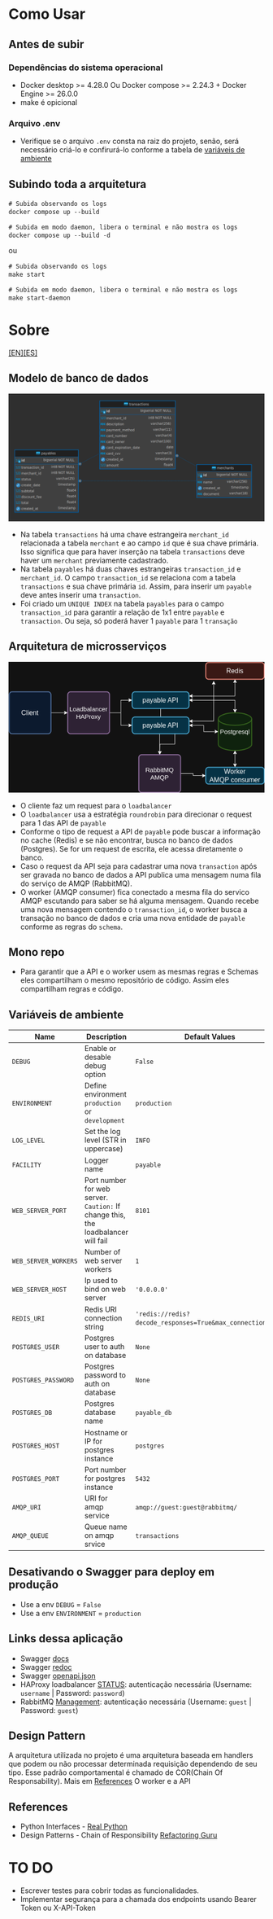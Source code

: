 # Como Usar
## Antes de subir
### Dependências do sistema operacional
 - Docker desktop >= 4.28.0 Ou Docker compose >= 2.24.3 + Docker Engine >= 26.0.0
 - make é opicional
### Arquivo .env
 - Verifique se o arquivo `.env` consta na raiz do projeto, senão, será necessário criá-lo e confirurá-lo conforme a tabela de [variáveis de ambiente](#variáveis-de-ambiente)

## Subindo toda a arquitetura
```shell
# Subida observando os logs
docker compose up --build
```
```shell
# Subida em modo daemon, libera o terminal e não mostra os logs
docker compose up --build -d
```
ou
```shell
# Subida observando os logs
make start
```
```shell
# Subida em modo daemon, libera o terminal e não mostra os logs
make start-daemon
```

# Sobre
[[EN]](docs/README.EN.md)[[ES]](docs/README.ES.md)
## Modelo de banco de dados
![Database Diagram](docs/images/database_diagram.png#center)
- Na tabela `transactions` há uma chave estrangeira `merchant_id` relacionada a tabela `merchant` e ao campo `id` que é sua chave primária. Isso significa que para haver inserção na tabela `transactions` deve haver um `merchant` previamente cadastrado.
- Na tabela `payables` há duas chaves estrangeiras `transaction_id` e `merchant_id`. O campo `transaction_id` se relaciona com a tabela `transactions` e sua chave primária `id`. Assim, para inserir um `payable` deve antes inserir uma `transaction`.
- Foi criado um `UNIQUE INDEX` na tabela `payables` para o campo `transaction_id` para garantir a relação de 1x1 entre `payable` e `transaction`. Ou seja, só poderá haver 1 `payable` para 1 `transação`

## Arquitetura de microsserviços
![Microservices architecture](docs/images/arquitetura_payables.png#center)
- O cliente faz um request para o `loadbalancer`
- O `loadbalancer` usa a estratégia `roundrobin` para direcionar o request para 1 das API de `payable`
- Conforme o tipo de request a API de `payable` pode buscar a informação no cache (Redis) e se não encontrar, busca no banco de dados (Postgres). Se for um request de escrita, ele acessa diretamente o banco.
- Caso o request da API seja para cadastrar uma nova `transaction` após ser gravada no banco de dados a API publica uma mensagem numa fila do serviço de AMQP (RabbitMQ).
- O worker (AMQP consumer) fica conectado a mesma fila do servico AMQP escutando para saber se há alguma mensagem. Quando recebe uma nova mensagem contendo o `transaction_id`, o worker busca a transação no banco de dados e cria uma nova entidade de `payable` conforme as regras do `schema`.

## Mono repo
- Para garantir que a API e o worker usem as mesmas regras e Schemas eles compartilham o mesmo repositório de código. Assim eles compartilham regras e código.

## Variáveis de ambiente

| Name                 | Description                                      | Default Values |
| -------------------- | ------------------------------------------------ | -------------- |
| `DEBUG`              | Enable or desable debug option                   | `False`        |
| `ENVIRONMENT`        | Define environment `production` or `development` | `production`   |
| `LOG_LEVEL`          | Set the log level (STR in uppercase)             | `INFO`         |
| `FACILITY`           | Logger name                                      | `payable `     |
| `WEB_SERVER_PORT`    | Port number for web server. `Caution:` If change this, the loadbalancer will fail | `8101`         |
| `WEB_SERVER_WORKERS` | Number of web server workers                     | `1`            |
| `WEB_SERVER_HOST`    | Ip used to bind on web server                    | `'0.0.0.0'`    |
| `REDIS_URI`          | Redis URI connection string                      | `'redis://redis?decode_responses=True&max_connections=10'` |
| `POSTGRES_USER`      | Postgres user to auth on database                | `None`         |
| `POSTGRES_PASSWORD`  | Postgres password to auth on database            | `None`         |
| `POSTGRES_DB`        | Postgres database name                           | `payable_db`   |
| `POSTGRES_HOST`      | Hostname or IP for postgres instance             | `postgres`     |
| `POSTGRES_PORT`      | Port number for postgres instance                | `5432`         |
| `AMQP_URI`           | URI for amqp service                             | `amqp://guest:guest@rabbitmq/` |
| `AMQP_QUEUE`         | Queue name on amqp srvice                        | `transactions` |

## Desativando o Swagger para deploy em produção
- Use a env `DEBUG` = `False`
- Use a env `ENVIRONMENT` = `production`

## Links dessa aplicação
- Swagger [docs](http://127.0.0.1:8181/docs)
- Swagger [redoc](http://127.0.0.1:8181/redoc)
- Swagger [openapi.json](http://127.0.0.1:8181/openapi.json)
- HAProxy loadbalancer [STATUS](http://127.0.0.1:8100/monitoring): autenticação necessária (Username: `username` | Password: `password`)
- RabbitMQ [Management](http://127.0.0.1:15672/): autenticação necessária (Username: `guest` | Password: `guest`)


## Design Pattern
A arquitetura utilizada no projeto é uma arquitetura baseada em handlers que podem ou não processar determinada requisição dependendo de seu tipo. Esse padrão comportamental é chamado de COR(Chain Of Responsability). Mais em [References](#references)
O worker e a API 


## References
- Python Interfaces - [Real Python](https://realpython.com/python-interface/)
- Design Patterns - Chain of Responsibility [Refactoring Guru](https://refactoring.guru/design-patterns/chain-of-responsibility)

# TO DO
 - Escrever testes para cobrir todas as funcionalidades.
 - Implementar segurança para a chamada dos endpoints usando Bearer Token ou X-API-Token 

